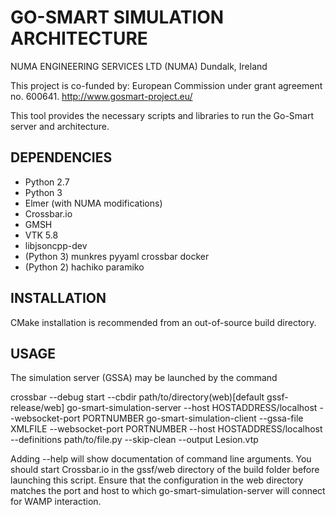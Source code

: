 GO-SMART SIMULATION ARCHITECTURE
====================================================================
NUMA ENGINEERING SERVICES LTD (NUMA)
Dundalk, Ireland

This project is co-funded by: European Commission under grant agreement no. 600641.
http://www.gosmart-project.eu/

This tool provides the necessary scripts and libraries to run the Go-Smart server and architecture.

DEPENDENCIES
------------

* Python 2.7
* Python 3
* Elmer (with NUMA modifications)
* Crossbar.io
* GMSH
* VTK 5.8
* libjsoncpp-dev
* (Python 3) munkres pyyaml crossbar docker
* (Python 2) hachiko paramiko

INSTALLATION
------------

CMake installation is recommended from an out-of-source build directory.

USAGE
-----

The simulation server (GSSA) may be launched by the command

  crossbar --debug start --cbdir path/to/directory(web)[default gssf-release/web]
  go-smart-simulation-server --host HOSTADDRESS/localhost --websocket-port PORTNUMBER
  go-smart-simulation-client --gssa-file XMLFILE --websocket-port PORTNUMBER --host HOSTADDRESS/localhost --definitions path/to/file.py --skip-clean --output Lesion.vtp

Adding --help will show documentation of command line arguments. You should start Crossbar.io in the gssf/web directory of the build folder before launching this script. Ensure that the configuration in the web directory matches the port and host to which go-smart-simulation-server will connect for WAMP interaction.
